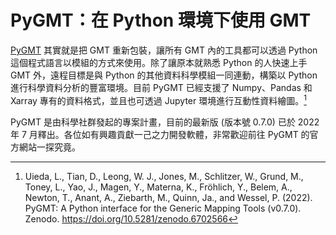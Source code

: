 # PyGMT：在 Python 環境下使用 GMT

[PyGMT](https://www.pygmt.org/) 其實就是把 GMT 重新包裝，讓所有 GMT 內的工具都可以透過 Python 這個程式語言以模組的方式來使用。除了讓原本就熟悉 Python 的人快速上手 GMT 外，遠程目標是與 Python 的其他資料科學模組一同連動，構築以 Python 進行科學資料分析的豐富環境。目前 PyGMT 已經支援了 Numpy、Pandas 和 Xarray 專有的資料格式，並且也可透過 Jupyter 環境進行互動性資料繪圖。[^3]

PyGMT 是由科學社群發起的專案計畫，目前的最新版 (版本號 0.7.0) 已於 2022 年 7 月釋出。各位如有興趣貢獻一己之力開發軟體，非常歡迎前往 PyGMT 的官方網站一探究竟。

[^3]: Uieda, L., Tian, D., Leong, W. J., Jones, M., Schlitzer, W., Grund, M., Toney, L., Yao, J., 
       Magen, Y., Materna, K., Fröhlich, Y., Belem, A., Newton, T., Anant, A., Ziebarth, M., Quinn, Ja., and Wessel, P. (2022). 
       PyGMT: A Python interface for the Generic Mapping Tools (v0.7.0). Zenodo. <https://doi.org/10.5281/zenodo.6702566>